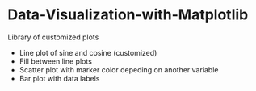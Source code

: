 # Data-Visualization-with-Matplotlib
Library of customized plots
- Line plot of sine and cosine (customized)
- Fill between line plots
- Scatter plot with marker color depeding on another variable
- Bar plot with data labels
